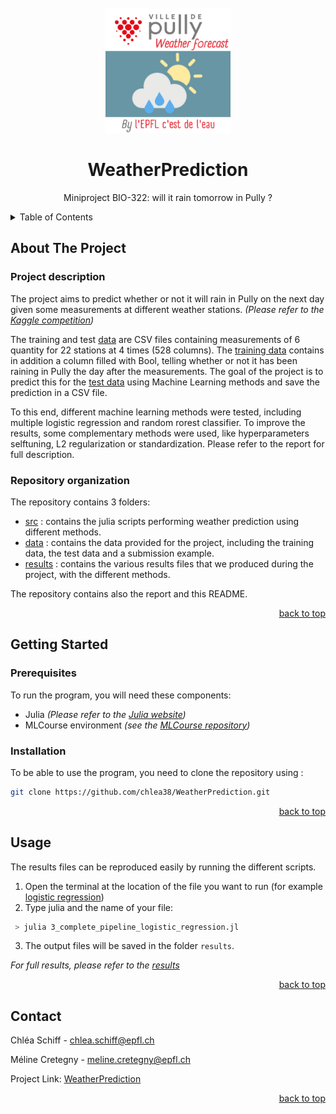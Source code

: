 <div id="top"></div>

<!-- PROJECT LOGO -->
<br />
<div align="center">
  <a href="https://github.com/chlea38/WeatherPrediction">
    <img src="project_logo.png" alt="Logo" width="200" height="200">
  </a>

<h1 align="center">WeatherPrediction</h1>

  <p align="center">
    Miniproject BIO-322: will it rain tomorrow in Pully ?
  </p>
</div>



<!-- TABLE OF CONTENTS -->
<details>
  <summary>Table of Contents</summary>
  <ol>
    <li>
      <a href="#about">About The Project</a>
      <ul>
        <li><a href="#description">Repository organization</a></li>
        <li><a href="#organization">Repository organization</a></li>
      </ul>
    </li>
    <li>
      <a href="#start">Getting Started</a>
      <ul>
        <li><a href="#prerequisite">Prerequisites</a></li>
        <li><a href="#install">Installation</a></li>
      </ul>
    </li>
    <li><a href="#use">Usage</a></li>
    <li><a href="#contacts">Contact</a></li>
  </ol>
</details>



<!-- ABOUT THE PROJECT -->
<a name="about"></a>
## About The Project

<a name="description"></a>
### Project description
The project aims to predict whether or not it will rain in Pully on the next day given some measurements at different weather stations. _(Please refer to the [Kaggle competition](https://www.kaggle.com/c/bio322-will-it-rain-tomorrow/))_

The training and test [data](https://github.com/chlea38/WeatherPrediction/tree/main/data) are CSV files containing measurements of 6 quantity for 22 stations at 4 times (528 columns). The [training data](https://github.com/chlea38/WeatherPrediction/blob/main/data/trainingdata.csv) contains in addition a column filled with Bool, telling whether or not it has been raining in Pully the day after the measurements. The goal of the project is to predict this for the [test data](https://github.com/chlea38/WeatherPrediction/blob/main/data/testdata.csv) using Machine Learning methods and save the prediction in a CSV file.

To this end, different machine learning methods were tested, including multiple logistic regression and random rorest classifier. To improve the results, some complementary methods were used, like hyperparameters selftuning, L2 regularization or standardization. Please refer to the report for full description.


<a name="organization"></a>
### Repository organization
The repository contains 3 folders:

* [src](https://github.com/chlea38/WeatherPrediction/tree/main/src) : contains the julia scripts performing weather prediction using different methods.
* [data](https://github.com/chlea38/WeatherPrediction/tree/main/data) : contains the data provided for the project, including the training data, the test data and a submission example.
* [results](https://github.com/chlea38/WeatherPrediction/tree/main/results) : contains the various results files that we produced during the project, with the different methods. 

The repository contains also the report and this README.

<p align="right"><a href="#top">back to top</a></p>


<!-- GETTING STARTED -->
<a name="start"></a>
## Getting Started

<a name="prerequisite"></a>
### Prerequisites

To run the program, you will need these components:
* Julia _(Please refer to the [Julia website](https://julialang.org/downloads/))_ 
* MLCourse environment _(see the [MLCourse repository](https://github.com/jbrea/MLCourse))_

<a name="install"></a>
### Installation
To be able to use the program, you need to clone the repository using : 
   ```sh
   git clone https://github.com/chlea38/WeatherPrediction.git
   ```

<p align="right"><a href="#top">back to top</a></p>


<!-- USAGE -->
<a name="use"></a>
## Usage
The results files can be reproduced easily by running the different scripts. 
1. Open the terminal at the location of the file you want to run (for example [logistic regression](https://github.com/chlea38/WeatherPrediction/blob/main/src/3_complete_pipeline_logistic_regression.jl)) 
2. Type julia and the name of your file: 
  ```sh
   > julia 3_complete_pipeline_logistic_regression.jl
   ```
3. The output files will be saved in the folder `results`.

_For full results, please refer to the [results](https://github.com/chlea38/WeatherPrediction/tree/main/results)_

<p align="right"><a href="#top">back to top</a></p>



<!-- CONTACT -->
<a name="contacts"></a>
## Contact

Chléa Schiff - chlea.schiff@epfl.ch

Méline Cretegny - meline.cretegny@epfl.ch

Project Link: [WeatherPrediction](https://github.com/chlea38/WeatherPrediction)

<p align="right"><a href="#top">back to top</a></p>




